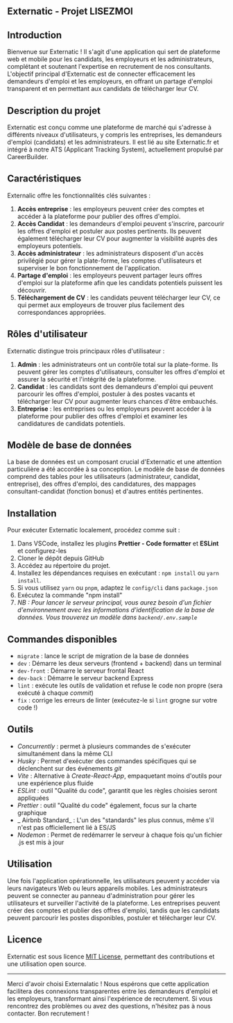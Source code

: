## Externatic - Projet LISEZMOI


## Introduction

Bienvenue sur Externatic ! Il s'agit d'une application qui sert de plateforme web et mobile pour les candidats, les employeurs et les administrateurs, complétant et soutenant l'expertise en recrutement de nos consultants. L'objectif principal d'Externatic est de connecter efficacement les demandeurs d'emploi et les employeurs, en offrant un partage d'emploi transparent et en permettant aux candidats de télécharger leur CV.

## Description du projet

Externatic est conçu comme une plateforme de marché qui s'adresse à différents niveaux d'utilisateurs, y compris les entreprises, les demandeurs d'emploi (candidats) et les administrateurs. Il est lié au site Externatic.fr et intégré à notre ATS (Applicant Tracking System), actuellement propulsé par CareerBuilder.

## Caractéristiques

Externalic offre les fonctionnalités clés suivantes :

1. **Accès entreprise** : les employeurs peuvent créer des comptes et accéder à la plateforme pour publier des offres d'emploi.
2. **Accès Candidat** : les demandeurs d'emploi peuvent s'inscrire, parcourir les offres d'emploi et postuler aux postes pertinents. Ils peuvent également télécharger leur CV pour augmenter la visibilité auprès des employeurs potentiels.
3. **Accès administrateur** : les administrateurs disposent d'un accès privilégié pour gérer la plate-forme, les comptes d'utilisateurs et superviser le bon fonctionnement de l'application.
4. **Partage d'emploi** : les employeurs peuvent partager leurs offres d'emploi sur la plateforme afin que les candidats potentiels puissent les découvrir.
5. **Téléchargement de CV** : les candidats peuvent télécharger leur CV, ce qui permet aux employeurs de trouver plus facilement des correspondances appropriées.


## Rôles d'utilisateur

Externatic distingue trois principaux rôles d'utilisateur :

1. **Admin** : les administrateurs ont un contrôle total sur la plate-forme. Ils peuvent gérer les comptes d'utilisateurs, consulter les offres d'emploi et assurer la sécurité et l'intégrité de la plateforme.
2. **Candidat** : les candidats sont des demandeurs d'emploi qui peuvent parcourir les offres d'emploi, postuler à des postes vacants et télécharger leur CV pour augmenter leurs chances d'être embauchés.
3. **Entreprise** : les entreprises ou les employeurs peuvent accéder à la plateforme pour publier des offres d'emploi et examiner les candidatures de candidats potentiels.

## Modèle de base de données

La base de données est un composant crucial d'Externatic et une attention particulière a été accordée à sa conception. Le modèle de base de données comprend des tables pour les utilisateurs (administrateur, candidat, entreprise), des offres d'emploi, des candidatures, des mappages consultant-candidat (fonction bonus) et d'autres entités pertinentes.

## Installation

Pour exécuter Externatic localement, procédez comme suit :


1. Dans VSCode, installez les plugins **Prettier - Code formatter** et **ESLint** et configurez-les
2. Cloner le dépôt depuis GitHub
3. Accédez au répertoire du projet.
4. Installez les dépendances requises en exécutant : `npm install` ou `yarn install`.
5. Si vous utilisez `yarn` ou `pnpm`, adaptez le `config/cli` dans `package.json`
6. Exécutez la commande "npm install"
7. _NB : Pour lancer le serveur principal, vous aurez besoin d'un fichier d'environnement avec les informations d'identification de la base de données. Vous trouverez un modèle dans `backend/.env.sample`_


## Commandes disponibles

- `migrate` : lance le script de migration de la base de données
- `dev` : Démarre les deux serveurs (frontend + backend) dans un terminal
- `dev-front` : Démarre le serveur frontal React
- `dev-back` : Démarre le serveur backend Express
- `lint` : exécute les outils de validation et refuse le code non propre (sera exécuté à chaque _commit_)
- `fix` : corrige les erreurs de linter (exécutez-le si `lint` grogne sur votre code !)


## Outils

- _Concurrently_ : permet à plusieurs commandes de s'exécuter simultanément dans la même CLI
- _Husky_ : Permet d'exécuter des commandes spécifiques qui se déclenchent sur des événements _git_
- _Vite_ : Alternative à _Create-React-App_, empaquetant moins d'outils pour une expérience plus fluide
- _ESLint_ : outil "Qualité du code", garantit que les règles choisies seront appliquées
- _Prettier_  : outil "Qualité du code" également, focus sur la charte graphique
- _ Airbnb Standard_ : L'un des "standards" les plus connus, même s'il n'est pas officiellement lié à ES/JS
- _Nodemon_ : Permet de redémarrer le serveur à chaque fois qu'un fichier .js est mis à jour


## Utilisation
Une fois l'application opérationnelle, les utilisateurs peuvent y accéder via leurs navigateurs Web ou leurs appareils mobiles. Les administrateurs peuvent se connecter au panneau d'administration pour gérer les utilisateurs et surveiller l'activité de la plateforme. Les entreprises peuvent créer des comptes et publier des offres d'emploi, tandis que les candidats peuvent parcourir les postes disponibles, postuler et télécharger leur CV.



## Licence

Externatic est sous licence [MIT License](LICENSE), permettant des contributions et une utilisation open source.

---

Merci d'avoir choisi Externalatic ! Nous espérons que cette application facilitera des connexions transparentes entre les demandeurs d'emploi et les employeurs, transformant ainsi l'expérience de recrutement. Si vous rencontrez des problèmes ou avez des questions, n'hésitez pas à nous contacter. Bon recrutement !